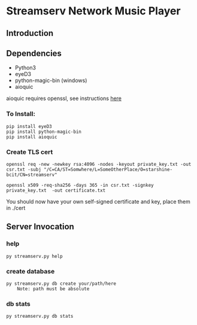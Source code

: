 # Streamserv Network Music Player

## Introduction



## Dependencies

* Python3
* eyeD3
* python-magic-bin (windows)
* aioquic

aioquic requires openssl, see instructions [here](https://github.com/aiortc/aioquic)

### To Install:
    pip install eyeD3
    pip install python-magic-bin
    pip install aioquic

### Create TLS cert

    openssl req -new -newkey rsa:4096 -nodes -keyout private_key.txt -out csr.txt -subj "/C=CA/ST=Somwhere/L=SomeOtherPlace/O=starshine-bcit/CN=streamserv"

    openssl x509 -req-sha256 -days 365 -in csr.txt -signkey private_key.txt  -out certificate.txt

You should now have your own self-signed certificate and key, place them in ./cert

## Server Invocation

### help
    py streamserv.py help

### create database
    py streamserv.py db create your/path/here
        Note: path must be absolute

### db stats
    py streamserv.py db stats